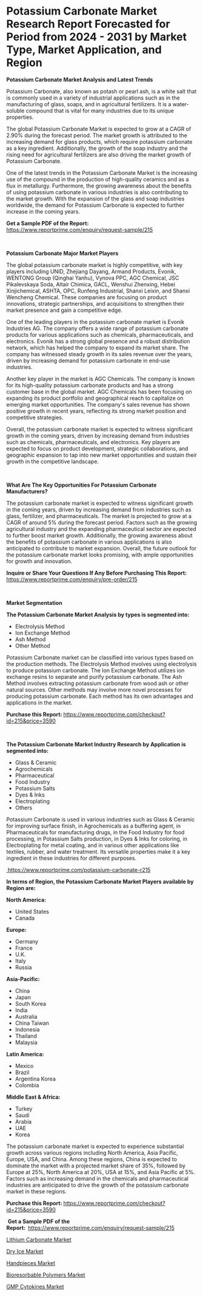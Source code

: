 <p><h1>Potassium Carbonate Market Research Report Forecasted for Period from 2024 -  2031 by Market Type, Market Application, and Region</h1></p><p><strong>Potassium Carbonate Market Analysis and Latest Trends</strong></p>
<p><p>Potassium Carbonate, also known as potash or pearl ash, is a white salt that is commonly used in a variety of industrial applications such as in the manufacturing of glass, soaps, and in agricultural fertilizers. It is a water-soluble compound that is vital for many industries due to its unique properties.</p><p>The global Potassium Carbonate Market is expected to grow at a CAGR of 2.90% during the forecast period. The market growth is attributed to the increasing demand for glass products, which require potassium carbonate as a key ingredient. Additionally, the growth of the soap industry and the rising need for agricultural fertilizers are also driving the market growth of Potassium Carbonate.</p><p>One of the latest trends in the Potassium Carbonate Market is the increasing use of the compound in the production of high-quality ceramics and as a flux in metallurgy. Furthermore, the growing awareness about the benefits of using potassium carbonate in various industries is also contributing to the market growth. With the expansion of the glass and soap industries worldwide, the demand for Potassium Carbonate is expected to further increase in the coming years.</p></p>
<p><strong>Get a Sample PDF of the Report:&nbsp;</strong> <a href="https://www.reportprime.com/enquiry/request-sample/215">https://www.reportprime.com/enquiry/request-sample/215</a></p>
<p>&nbsp;</p>
<p><strong>Potassium Carbonate Major Market Players</strong></p>
<p><p>The global potassium carbonate market is highly competitive, with key players including UNID, Zhejiang Dayang, Armand Products, Evonik, WENTONG Group (Qinghai Yanhu), Vynova PPC, AGC Chemical, JSC Pikalevskaya Soda, Altair Chimica, GACL, Wenshui Zhenxing, Hebei Xinjichemical, ASHTA, OPC, Runfeng Industrial, Shanxi Leixin, and Shanxi Wencheng Chemical. These companies are focusing on product innovations, strategic partnerships, and acquisitions to strengthen their market presence and gain a competitive edge.</p><p>One of the leading players in the potassium carbonate market is Evonik Industries AG. The company offers a wide range of potassium carbonate products for various applications such as chemicals, pharmaceuticals, and electronics. Evonik has a strong global presence and a robust distribution network, which has helped the company to expand its market share. The company has witnessed steady growth in its sales revenue over the years, driven by increasing demand for potassium carbonate in end-use industries.</p><p>Another key player in the market is AGC Chemicals. The company is known for its high-quality potassium carbonate products and has a strong customer base in the global market. AGC Chemicals has been focusing on expanding its product portfolio and geographical reach to capitalize on emerging market opportunities. The company's sales revenue has shown positive growth in recent years, reflecting its strong market position and competitive strategies.</p><p>Overall, the potassium carbonate market is expected to witness significant growth in the coming years, driven by increasing demand from industries such as chemicals, pharmaceuticals, and electronics. Key players are expected to focus on product development, strategic collaborations, and geographic expansion to tap into new market opportunities and sustain their growth in the competitive landscape.</p></p>
<p>&nbsp;</p>
<p><strong>What Are The Key Opportunities For Potassium Carbonate Manufacturers?</strong></p>
<p><p>The potassium carbonate market is expected to witness significant growth in the coming years, driven by increasing demand from industries such as glass, fertilizer, and pharmaceuticals. The market is projected to grow at a CAGR of around 5% during the forecast period. Factors such as the growing agricultural industry and the expanding pharmaceutical sector are expected to further boost market growth. Additionally, the growing awareness about the benefits of potassium carbonate in various applications is also anticipated to contribute to market expansion. Overall, the future outlook for the potassium carbonate market looks promising, with ample opportunities for growth and innovation.</p></p>
<p><strong>Inquire or Share Your Questions If Any Before Purchasing This Report:</strong> <a href="https://www.reportprime.com/enquiry/pre-order/215">https://www.reportprime.com/enquiry/pre-order/215</a></p>
<p>&nbsp;</p>
<p><strong>Market Segmentation</strong></p>
<p><strong>The Potassium Carbonate Market Analysis by types is segmented into:</strong></p>
<p><ul><li>Electrolysis Method</li><li>Ion Exchange Method</li><li>Ash Method</li><li>Other Method</li></ul></p>
<p><p>Potassium Carbonate market can be classified into various types based on the production methods. The Electrolysis Method involves using electrolysis to produce potassium carbonate. The Ion Exchange Method utilizes ion exchange resins to separate and purify potassium carbonate. The Ash Method involves extracting potassium carbonate from wood ash or other natural sources. Other methods may involve more novel processes for producing potassium carbonate. Each method has its own advantages and applications in the market.</p></p>
<p><strong>Purchase this Report:&nbsp;</strong><a href="https://www.reportprime.com/checkout?id=215&price=3590">https://www.reportprime.com/checkout?id=215&price=3590</a></p>
<p>&nbsp;</p>
<p><strong>The Potassium Carbonate Market Industry Research by Application is segmented into:</strong></p>
<p><ul><li>Glass & Ceramic</li><li>Agrochemicals</li><li>Pharmaceutical</li><li>Food Industry</li><li>Potassium Salts</li><li>Dyes & Inks</li><li>Electroplating</li><li>Others</li></ul></p>
<p><p>Potassium Carbonate is used in various industries such as Glass & Ceramic for improving surface finish, in Agrochemicals as a buffering agent, in Pharmaceuticals for manufacturing drugs, in the Food Industry for food processing, in Potassium Salts production, in Dyes & Inks for coloring, in Electroplating for metal coating, and in various other applications like textiles, rubber, and water treatment. Its versatile properties make it a key ingredient in these industries for different purposes.</p></p>
<p><a href="https://www.reportprime.com/potassium-carbonate-r215">&nbsp;https://www.reportprime.com/potassium-carbonate-r215</a></p>
<p><strong>In terms of Region, the Potassium Carbonate Market Players available by Region are:</strong></p>
<p>
    <p> <strong> North America: </strong>
        <ul>
            <li>United States</li>
            <li>Canada</li>
        </ul>
        </p> 
    <p> <strong> Europe: </strong>
        <ul>
            <li>Germany</li>
            <li>France</li>
            <li>U.K.</li>
            <li>Italy</li>
            <li>Russia</li>
        </ul>
        </p> 
    <p> <strong> Asia-Pacific: </strong>
        <ul>
            <li>China</li>
            <li>Japan</li>
            <li>South Korea</li>
            <li>India</li>
            <li>Australia</li>
            <li>China Taiwan</li>
            <li>Indonesia</li>
            <li>Thailand</li>
            <li>Malaysia</li>
        </ul>
        </p> 
    <p> <strong> Latin America: </strong>
        <ul>
            <li>Mexico</li>
            <li>Brazil</li>
            <li>Argentina Korea</li>
            <li>Colombia</li>
        </ul>
        </p> 
    <p> <strong> Middle East & Africa: </strong>
        <ul>
            <li>Turkey</li>
            <li>Saudi</li>
            <li>Arabia</li>
            <li>UAE</li>
            <li>Korea</li>
        </ul>
    </p>
    </p>
<p><p>The potassium carbonate market is expected to experience substantial growth across various regions including North America, Asia Pacific, Europe, USA, and China. Among these regions, China is expected to dominate the market with a projected market share of 35%, followed by Europe at 25%, North America at 20%, USA at 15%, and Asia Pacific at 5%. Factors such as increasing demand in the chemicals and pharmaceutical industries are anticipated to drive the growth of the potassium carbonate market in these regions.</p></p>
<p><strong>Purchase this Report: </strong><a href="https://www.reportprime.com/checkout?id=215&price=3590">https://www.reportprime.com/checkout?id=215&price=3590</a></p>
<p>&nbsp;<strong>Get a Sample PDF of the Report:&nbsp;&nbsp;</strong><a href="https://www.reportprime.com/enquiry/request-sample/215">https://www.reportprime.com/enquiry/request-sample/215</a></p>
<p><strong></strong></p>
<p><p><a href="https://github.com/lairestrong/Market-Research-Report-List-1/blob/main/lithium-carbonate-market.md">Lithium Carbonate Market</a></p><p><a href="https://github.com/msLonKoss78/Market-Research-Report-List-1/blob/main/dry-ice-market.md">Dry Ice Market</a></p><p><a href="https://medium.com/@kelleebernier1851/global-handpieces-market-sector-types-applications-market-player-strategies-regional-growth-7dd41449ce17">Handpieces Market</a></p><p><a href="https://medium.com/@jackiegrady1910/bioresorbable-polymers-market-investigation-industry-evolution-and-forecast-till-2031-f3cefb8f659a">Bioresorbable Polymers Market</a></p><p><a href="https://medium.com/@brennakessler/gmp-cytokines-market-share-size-trends-industry-analysis-report-by-application-cell-gene-14bb83262ea3">GMP Cytokines Market</a></p></p>